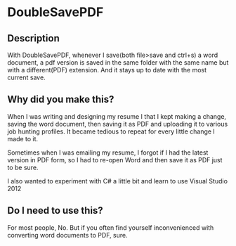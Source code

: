 DoubleSavePDF
=============

## Description

With DoubleSavePDF, whenever I save(both file>save and ctrl+s) a word document, a pdf version is saved in the same folder with the same name but with a different(PDF) extension. And it stays up to date with the most current save.

## Why did you make this?

When I was writing and designing my resume I that I kept making a change, saving the word document, then saving it as PDF and uploading it to various job hunting profiles. It became tedious to repeat for every little change I made to it.

Sometimes when I was emailing my resume, I forgot if I had the latest version in PDF form, so I had to re-open Word and then save it as PDF just to be sure.

I also wanted to experiment with C# a little bit and learn to use Visual Studio 2012

## Do I need to use this?

For most people, No. But if you often find yourself inconvenienced with converting word documents to PDF, sure.